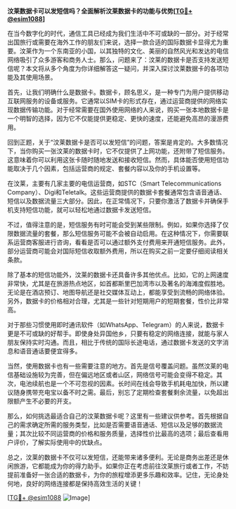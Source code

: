 **汶莱数据卡可以发短信吗？全面解析汶莱数据卡的功能与优势[[TG💪+ @esim1088](https://t.me/s/esim1088)]**

在当今数字化的时代，通信工具已经成为我们生活中不可或缺的一部分。对于经常出国旅行或需要在海外工作的朋友们来说，选择一款合适的国际数据卡显得尤为重要。汶莱作为一个东南亚的小国，以其独特的文化、美丽的自然风光和发达的电信网络吸引了众多游客和商务人士。那么，问题来了：汶莱的数据卡是否支持发送短信呢？本文将从多个角度为你详细解答这一疑问，并深入探讨汶莱数据卡的各项功能及其使用场景。

首先，让我们明确什么是数据卡。数据卡，顾名思义，是一种专门为用户提供移动互联网服务的设备或服务。它通常以SIM卡的形式存在，通过运营商提供的网络实现数据传输功能。对于经常需要在国外使用网络的人来说，购买一张本地数据卡是一个明智的选择，因为它不仅能提供更稳定、更快的速度，还能避免高昂的漫游费用。

回到正题，关于“汶莱数据卡是否可以发短信”的问题，答案是肯定的。大多数情况下，当你购买一张汶莱的数据卡时，它不仅提供了上网功能，还附带了短信服务。这意味着你可以利用这张卡随时随地发送和接收短信。然而，具体能否使用短信功能取决于几个因素，包括运营商的规定、套餐内容以及你的手机设置等。

在汶莱，主要有几家主要的电信运营商，如STC（Smart Telecommunications Company）、Digi和Teletalk。这些运营商提供的数据卡套餐通常包含语音通话、短信以及数据流量三大部分。因此，在正常情况下，只要你激活了数据卡并确保手机支持短信功能，就可以轻松地通过数据卡发送短信。

不过，值得注意的是，短信服务有时可能会受到某些限制。例如，如果你选择了仅限数据流量的套餐，那么短信服务可能不会被自动启用。在这种情况下，你需要联系运营商客服进行咨询，看看是否可以通过额外支付费用来开通短信服务。此外，部分运营商可能会对国际短信收取额外费用，所以在购买之前一定要仔细阅读相关条款。

除了基本的短信功能外，汶莱的数据卡还具备许多其他优点。比如，它的上网速度非常快，尤其是在旅游热点地区，如首都斯里巴加湾市以及著名的海滩度假胜地。无论是在酒店预订、地图导航还是社交媒体互动上，都能享受到流畅的网络体验。另外，数据卡的价格相对合理，尤其是一些针对短期用户的短期套餐，性价比非常高。

对于那些习惯使用即时通讯软件（如WhatsApp、Telegram）的人来说，数据卡更是不可或缺的好帮手。即使身处异国他乡，只要有稳定的网络连接，就能与家人朋友保持实时沟通。而且，相比于传统的国际长途电话，通过数据卡发送的文字消息和语音通话要便宜得多。

当然，使用数据卡也有一些需要注意的地方。首先是信号覆盖问题。虽然汶莱的电信基础设施较为完善，但在偏远地区或者山区，网络信号可能会变得不稳定。其次，电池续航也是一个不可忽视的因素。长时间在线会导致手机耗电加快，所以建议随身携带充电宝以备不时之需。最后，别忘了定期检查套餐剩余流量，以免超出限额产生不必要的开支。

那么，如何挑选最适合自己的汶莱数据卡呢？这里有一些建议供参考。首先根据自己的需求确定所需的服务类型，比如是否需要语音通话、短信以及足够的数据流量；其次比较不同运营商的价格和服务质量，选择性价比最高的选项；最后查看用户评价，了解实际使用中的优缺点。

总之，汶莱的数据卡不仅可以发短信，还能带来诸多便利。无论是商务出差还是休闲旅游，它都能成为你的得力助手。如果你正在考虑前往汶莱旅行或者工作，不妨提前准备好一张合适的数据卡，为你的旅程增添更多乐趣和效率。记住，无论身处何地，良好的网络连接都是保持高效生活的关键！

[[TG💪+ @esim1088](https://t.me/s/esim1088) ![Image](https://i.postimg.cc/4NQfJmqS/Snipaste-2025-05-13-00-14-12.png)]